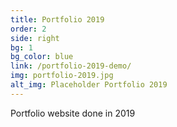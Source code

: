 ```yaml
---
title: Portfolio 2019
order: 2
side: right
bg: 1
bg_color: blue
link: /portfolio-2019-demo/
img: portfolio-2019.jpg
alt_img: Placeholder Portfolio 2019
---
```


Portfolio website done in 2019